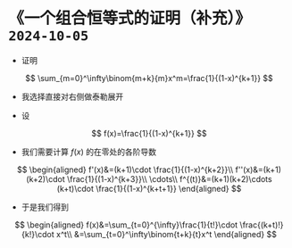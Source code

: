 # 《一个组合恒等式的证明（补充）》`2024-10-05`

- 证明

$$
\sum_{m=0}^\infty\binom{m+k}{m}x^m=\frac{1}{(1-x)^{k+1}}
$$

- 我选择直接对右侧做泰勒展开

- 设

$$
f(x)=\frac{1}{(1-x)^{k+1}}
$$

- 我们需要计算 $f(x)$ 的在零处的各阶导数

$$
\begin{aligned}
f'(x)&=(k+1)\cdot \frac{1}{(1-x)^{k+2}}\\
f''(x)&=(k+1)(k+2)\cdot \frac{1}{(1-x)^{k+3}}\\
\cdots\\
f^{(t)}&=(k+1)(k+2)\cdots (k+t)\cdot \frac{1}{(1-x)^{k+t+1}}
\end{aligned}
$$

- 于是我们得到

$$
\begin{aligned}
f(x)&=\sum_{t=0}^{\infty}\frac{1}{t!}\cdot \frac{(k+t)!}{k!}\cdot x^t\\
&=\sum_{t=0}^\infty\binom{t+k}{t}x^t
\end{aligned}
$$

